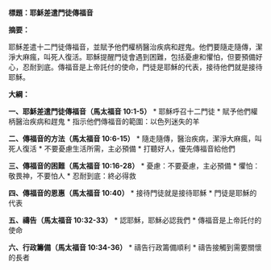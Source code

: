 **標題：耶穌差遣門徒傳福音**

**摘要：**

耶穌差遣十二門徒傳福音，並賦予他們權柄醫治疾病和趕鬼。他們要隨走隨傳，潔淨大麻瘋，叫死人復活。耶穌提醒門徒會遇到困難，包括憂慮和懼怕，但要預備好心，忍耐到底。傳福音是上帝託付的使命，門徒是耶穌的代表，接待他們就是接待耶穌。

**大綱：**

**一、耶穌差遣門徒傳福音（馬太福音 10:1-5）**
    * 耶穌呼召十二門徒
    * 賦予他們權柄醫治疾病和趕鬼
    * 指示他們傳福音的範圍：以色列迷失的羊

**二、傳福音的方法（馬太福音 10:6-15）**
    * 隨走隨傳，醫治疾病，潔淨大麻瘋，叫死人復活
    * 不要憂慮生活所需，主必預備
    * 打聽好人，優先傳福音給他們

**三、傳福音的困難（馬太福音 10:16-28）**
    * 憂慮：不要憂慮，主必預備
    * 懼怕：敬畏神，不要怕人
    * 忍耐到底：終必得救

**四、傳福音的恩惠（馬太福音 10:40）**
    * 接待門徒就是接待耶穌
    * 門徒是耶穌的代表

**五、禱告（馬太福音 10:32-33）**
    * 認耶穌，耶穌必認我們
    * 傳福音是上帝託付的使命

**六、行政籌備（馬太福音 10:34-36）**
    * 禱告行政籌備順利
    * 禱告接觸到需要關懷的長者